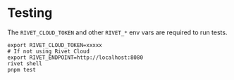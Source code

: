 # Testing

The `RIVET_CLOUD_TOKEN` and other `RIVET_*` env vars are required to run tests.

```
export RIVET_CLOUD_TOKEN=xxxxx
# If not using Rivet Cloud
export RIVET_ENDPOINT=http://localhost:8080
rivet shell
pnpm test
```

